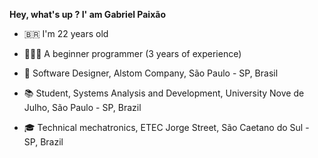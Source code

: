**Hey, what's up ? I' am Gabriel Paixão**

- 🇧🇷   I'm 22 years old          

- 👨🏻‍💻  A beginner programmer (3 years of experience)

- 💼  Software Designer, Alstom Company, São Paulo - SP, Brasil

- 📚  Student, Systems Analysis and Development, University Nove de Julho, São Paulo - SP, Brazil 

- 🎓 Technical mechatronics, ETEC Jorge Street, São Caetano do Sul - SP, Brazil


<!---
Paxxao/Paxxao is a ✨ special ✨ repository because its `README.md` (this file) appears on your GitHub profile.
You can click the Preview link to take a look at your changes.
--->
